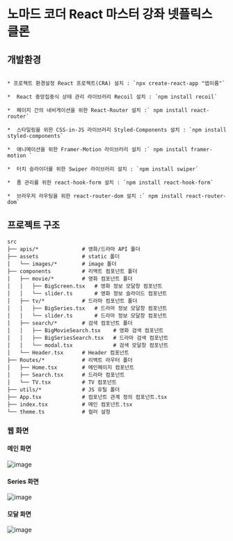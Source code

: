# 노마드 코더 React 마스터 강좌 넷플릭스 클론

## 개발환경
```

* 프로젝트 환경설정 React 프로젝트(CRA) 설치 : `npx create-react-app "앱이름"` 

*  React 중앙집중식 상태 관리 라이브러리 Recoil 설치 : `npm install recoil`

*  페이지 간의 네비게이션을 위한 React-Router 설치 :` npm install react-router`

*  스타일링을 위한 CSS-in-JS 라이브러리 Styled-Components 설치 : `npm install styled-components`

*  애니메이션을 위한 Framer-Motion 라이브러리 설치 :` npm install framer-motion `

*  터치 슬라이더를 위한 Swiper 라이브러리 설치 : `npm install swiper`

*  폼 관리를 위한 react-hook-form 설치 : `npm install react-hook-form` 

*  브라우저 라우팅을 위한 react-router-dom 설치 :` npm install react-router-dom`
```

##  프로젝트 구조

```
src
├── apis/*              # 영화/드라마 API 폴더
├── assets              # static 폴더
│   └── images/*        # image 폴더
├── components          # 리액트 컴포넌트 폴더
│   ├── movie/*         # 영화 컴포넌트 폴더  
│   │   ├── BigScreen.tsx   # 영화 정보 모달창 컴포넌트
│   │   └── slider.ts       # 영화 정보 슬라이드 컴포넌트
│   ├── tv/*            # 드라마 컴포넌트 폴더 
│   │   ├── BigSeries.tsx   # 드라마 정보 모달창 컴포넌트
│   │   └── slider.ts       # 드라마 정보 모달창 컴포넌트
│   ├── search/*        # 검색 컴포넌트 폴더 
│   │   ├── BigMovieSearch.tsx    # 영화 검색 컴포넌트
│   │   ├── BigSeriesSearch.tsx   # 드라마 검색 컴포넌트
│   │   └── modal.tsx             # 검색 모달창 컴포넌트
│   └── Header.tsx      # Header 컴포넌트
├── Routes/*            # 리액트 라우터 폴더
│   ├── Home.tsx        # 메인페이지 컴포넌트
│   ├── Search.tsx      # 드라마 컴포넌트 
│   └── TV.tsx          # TV 컴포넌트
├── utils/*             # JS 유틸 폴더
├── App.tsx             # 컴포넌트 관계 정의 컴포넌트.tsx
├── index.tsx           # 메인 컴포넌트.tsx
└── theme.ts            # 컬러 설정
```



### 웹 화면 

#### 메인 화면

![image](https://github.com/dongridongil/dongfilx_clone/assets/108976641/68dd8e27-02a8-4b1a-aa03-46ac6dd48d1d)

#### Series 화면

![image](https://github.com/dongridongil/dongfilx_clone/assets/108976641/cae41d32-130b-4d84-b418-8558f07d5cb9)

#### 모달 화면

![image](https://github.com/dongridongil/dongfilx_clone/assets/108976641/ec40b214-2f92-4f48-bbdb-a686487b0521)


